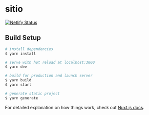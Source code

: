 # sitio

[![Netlify Status](https://api.netlify.com/api/v1/badges/e777d51b-1f9a-4666-af62-88c7f4a2884a/deploy-status)](https://app.netlify.com/sites/rianoliveira/deploys)

## Build Setup

```bash
# install dependencies
$ yarn install

# serve with hot reload at localhost:3000
$ yarn dev

# build for production and launch server
$ yarn build
$ yarn start

# generate static project
$ yarn generate
```

For detailed explanation on how things work, check out [Nuxt.js docs](https://nuxtjs.org).
